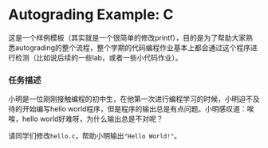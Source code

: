 # Autograding Example: C
这是一个样例模板（其实就是一个很简单的修改printf），目的是为了帮助大家熟悉autograding的整个流程，整个学期的代码编程作业基本上都会通过这个程序进行检测（比如说后续的一些lab，或者一些小代码作业）。

### 任务描述
小明是一位刚刚接触编程的初中生，在他第一次进行编程学习的时候，小明迫不及待的开始编写hello world程序，但是程序的输出总是有点问题。小明感叹道：唉唉，hello world好难呀，为什么输出总是不对呢？

请同学们修改`hello.c`，帮助小明输出`"Hello World!"`。
